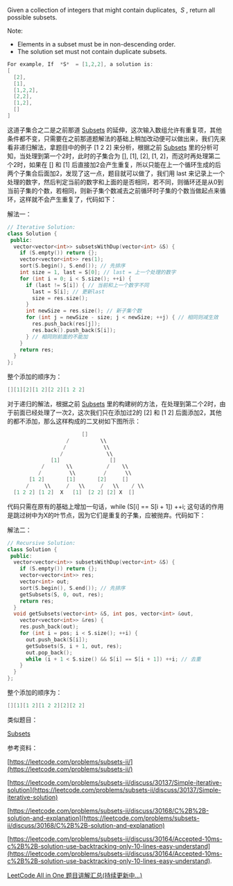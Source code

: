 Given a collection of integers that might contain duplicates,  _S_ , return all possible subsets.

Note:

- Elements in a subset must be in non-descending order.
- The solution set must not contain duplicate subsets.

```cpp
For example, If  *S*  = [1,2,2], a solution is:
[
  [2],
  [1],
  [1,2,2],
  [2,2],
  [1,2],
  []
]
```

这道子集合之二是之前那道 [Subsets](http://www.cnblogs.com/grandyang/p/4309345.html) 的延伸，这次输入数组允许有重复项，其他条件都不变，只需要在之前那道题解法的基础上稍加改动便可以做出来，我们先来看非递归解法，拿题目中的例子 [1 2 2] 来分析，根据之前 [Subsets](http://www.cnblogs.com/grandyang/p/4309345.html) 里的分析可知，当处理到第一个2时，此时的子集合为 [], [1], [2], [1, 2]，而这时再处理第二个2时，如果在 [] 和 [1] 后直接加2会产生重复，所以只能在上一个循环生成的后两个子集合后面加2，发现了这一点，题目就可以做了，我们用 last 来记录上一个处理的数字，然后判定当前的数字和上面的是否相同，若不同，则循环还是从0到当前子集的个数，若相同，则新子集个数减去之前循环时子集的个数当做起点来循环，这样就不会产生重复了，代码如下：

解法一：

```cpp
// Iterative Solution:
class Solution {
 public:
  vector<vector<int>> subsetsWithDup(vector<int> &S) {
    if (S.empty()) return {};
    vector<vector<int>> res(1);
    sort(S.begin(), S.end()); // 先排序
    int size = 1, last = S[0]; // last = 上一个处理的数字
    for (int i = 0; i < S.size(); ++i) {
      if (last != S[i]) { // 当前和上一个数字不同
        last = S[i]; // 更新last
        size = res.size();
      }
      int newSize = res.size(); // 新子集个数
      for (int j = newSize - size; j < newSize; ++j) { // 相同则减生效
        res.push_back(res[j]);
        res.back().push_back(S[i]);
      } // 相同则前面的不能加
    }
    return res;
  }
};
```

整个添加的顺序为：

```cpp
[][1][2][1 2][2 2][1 2 2]
```

对于递归的解法，根据之前 [Subsets](http://www.cnblogs.com/grandyang/p/4309345.html) 里的构建树的方法，在处理到第二个2时，由于前面已经处理了一次2，这次我们只在添加过2的 [2] 和 [1 2] 后面添加2，其他的都不添加，那么这样构成的二叉树如下图所示：

```cpp
                        []        
                   /          \\        
                  /            \\     
                 /              \\
              [1]                []
           /       \\           /    \\
          /         \\         /      \\        
       [1 2]       [1]       [2]     []
      /     \\     /   \\     /   \\    / \\
  [1 2 2] [1 2]  X   [1]  [2 2] [2] X  []
```

代码只需在原有的基础上增加一句话，while (S[i] == S[i + 1]) ++i; 这句话的作用是跳过树中为X的叶节点，因为它们是重复的子集，应被抛弃。代码如下：

解法二：

```cpp
// Recursive Solution:
class Solution {
 public:
  vector<vector<int>> subsetsWithDup(vector<int> &S) {
    if (S.empty()) return {};
    vector<vector<int>> res;
    vector<int> out;
    sort(S.begin(), S.end()); // 先排序
    getSubsets(S, 0, out, res);
    return res;
  }
  void getSubsets(vector<int> &S, int pos, vector<int> &out,
    vector<vector<int>> &res) {
    res.push_back(out);
    for (int i = pos; i < S.size(); ++i) {
      out.push_back(S[i]);
      getSubsets(S, i + 1, out, res);
      out.pop_back();
      while (i + 1 < S.size() && S[i] == S[i + 1]) ++i; // 去重
    }
  }
};
```

整个添加的顺序为：

```cpp
[][1][1 2][1 2 2][2][2 2]
```

类似题目：

[Subsets](http://www.cnblogs.com/grandyang/p/4309345.html)

参考资料：

[https://leetcode.com/problems/subsets-ii/](https://leetcode.com/problems/subsets-ii/)

[https://leetcode.com/problems/subsets-ii/discuss/30137/Simple-iterative-solution](https://leetcode.com/problems/subsets-ii/discuss/30137/Simple-iterative-solution)

[https://leetcode.com/problems/subsets-ii/discuss/30168/C%2B%2B-solution-and-explanation](https://leetcode.com/problems/subsets-ii/discuss/30168/C%2B%2B-solution-and-explanation)

[https://leetcode.com/problems/subsets-ii/discuss/30164/Accepted-10ms-c%2B%2B-solution-use-backtracking-only-10-lines-easy-understand](https://leetcode.com/problems/subsets-ii/discuss/30164/Accepted-10ms-c%2B%2B-solution-use-backtracking-only-10-lines-easy-understand).

[LeetCode All in One 题目讲解汇总(持续更新中...)](http://www.cnblogs.com/grandyang/p/4606334.html)
